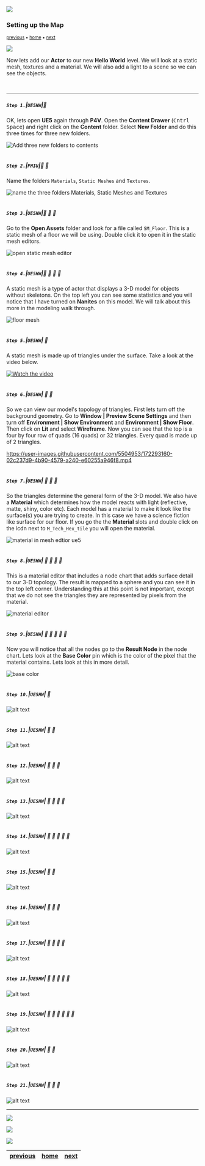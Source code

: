 ![](../images/line3.png)

### Setting up the Map

<sub>[previous](../ignore-license/README.md#user-content-remaining-github-related-files) • [home](../README.md#user-content-ue4-hello-world) • [next](../setting-sky/README.md#user-content-finish-setting-up-sky)</sub>

![](../images/line3.png)

Now lets add our **Actor** to our new **Hello World** level.  We will look at a static mesh, textures and a material.  We will also add a light to a scene so we can see the objects.

<br>

---

##### `Step 1.`\|`UE5HW`|:small_blue_diamond:

OK, lets open **UE5** again through **P4V**.   Open the **Content Drawer** (<kbd>Cntrl Space</kbd>) and right click on the **Content** folder.  Select **New Folder** and do this three times for three new folders.

![Add three new folders to contents](images/addNewFolder.png)

<img src="https://via.placeholder.com/500x2/45D7CA/45D7CA" alt="drawing" height="2px" alt = ""/>

##### `Step 2.`\|`FHIU`|:small_blue_diamond: :small_blue_diamond: 

Name the folders `Materials`, `Static Meshes` and `Textures`.

![name the three folders Materials, Static Meshes and Textures](images/threeNewFolders.png)

<img src="https://via.placeholder.com/500x2/45D7CA/45D7CA" alt="drawing" height="2px" alt = ""/>

##### `Step 3.`\|`UE5HW`|:small_blue_diamond: :small_blue_diamond: :small_blue_diamond:

Go to the **Open Assets** folder and look for a file called `SM_Floor`.  This is a static mesh of a floor we will be using. Double click it to open it in the static mesh editors.

![open static mesh editor](images/doubleClickStaticMesh.png)

<img src="https://via.placeholder.com/500x2/45D7CA/45D7CA" alt="drawing" height="2px" alt = ""/>

##### `Step 4.`\|`UE5HW`|:small_blue_diamond: :small_blue_diamond: :small_blue_diamond: :small_blue_diamond:

A static mesh is a type of actor that displays a 3-D model for objects without skeletons. On the top left you can see some statistics and you will notice that I have turned on **Nanites** on this model.  We will talk about this more in the modeling walk through.

![floor mesh](images/floorMesh.png)

<img src="https://via.placeholder.com/500x2/45D7CA/45D7CA" alt="drawing" height="2px" alt = ""/>

##### `Step 5.`\|`UE5HW`| :small_orange_diamond:

A static mesh is made up of triangles under the surface.  Take a look at the video below.

[![Watch the video](https://img.youtube.com/vi/U93RImC-by4/0.jpg)](https://youtu.be/U93RImC-by4)

<img src="https://via.placeholder.com/500x2/45D7CA/45D7CA" alt="drawing" height="2px" alt = ""/>

##### `Step 6.`\|`UE5HW`| :small_orange_diamond: :small_blue_diamond:

So we can view our model's topology of triangles.  First lets turn off the background geometry.  Go to **Window | Preview Scene Settings** and then turn off **Environment | Show Environment** and **Environment | Show Floor**.  Then click on **Lit** and select **Wireframe**.  Now you can see that the top is a four by four row of quads (16 quads) or 32 triangles.  Every quad is made up of 2 triangles.

https://user-images.githubusercontent.com/5504953/172293160-02c237d9-4b90-4579-a240-e60255a946f8.mp4

<img src="https://via.placeholder.com/500x2/45D7CA/45D7CA" alt="drawing" height="2px" alt = ""/>

##### `Step 7.`\|`UE5HW`| :small_orange_diamond: :small_blue_diamond: :small_blue_diamond:

So the triangles determine the general form of the 3-D model.  We also have a **Material** which determines how the model reacts with light (reflective, matte, shiny, color etc).  Each model has a material to make it look like the surface(s) you are trying to create. In this case we have a science fiction like surface for our floor.  If you go the the **Material** slots and double click on the icdn next to `M_Tech_Hex_tile` you will open the material.

![material in mesh edtior ue5](images/ueMat.png)

<img src="https://via.placeholder.com/500x2/45D7CA/45D7CA" alt="drawing" height="2px" alt = ""/>

##### `Step 8.`\|`UE5HW`| :small_orange_diamond: :small_blue_diamond: :small_blue_diamond: :small_blue_diamond:

This is a material editor that includes a node chart that adds surface detail to our 3-D topology.  The result is mapped to a sphere and you can see it in the top left corner. Understanding this at this point is not important, except that we do not see the triangles they are represented by pixels from the material.  

![material editor](images/mat.png)

<img src="https://via.placeholder.com/500x2/45D7CA/45D7CA" alt="drawing" height="2px" alt = ""/>

##### `Step 9.`\|`UE5HW`| :small_orange_diamond: :small_blue_diamond: :small_blue_diamond: :small_blue_diamond: :small_blue_diamond:

Now you will notice that all the nodes go to the **Result Node** in the node chart.  Lets look at the **Base Color** pin which is the color of the pixel that the material contains.  Lets look at this in more detail.

![base color](images/resultNode.png)

<img src="https://via.placeholder.com/500x2/45D7CA/45D7CA" alt="drawing" height="2px" alt = ""/>

##### `Step 10.`\|`UE5HW`| :large_blue_diamond:

![alt text](images/.png)

<img src="https://via.placeholder.com/500x2/45D7CA/45D7CA" alt="drawing" height="2px" alt = ""/>

##### `Step 11.`\|`UE5HW`| :large_blue_diamond: :small_blue_diamond: 

![alt text](images/.png)

<img src="https://via.placeholder.com/500x2/45D7CA/45D7CA" alt="drawing" height="2px" alt = ""/>


##### `Step 12.`\|`UE5HW`| :large_blue_diamond: :small_blue_diamond: :small_blue_diamond: 

![alt text](images/.png)

<img src="https://via.placeholder.com/500x2/45D7CA/45D7CA" alt="drawing" height="2px" alt = ""/>

##### `Step 13.`\|`UE5HW`| :large_blue_diamond: :small_blue_diamond: :small_blue_diamond:  :small_blue_diamond: 

![alt text](images/.png)

<img src="https://via.placeholder.com/500x2/45D7CA/45D7CA" alt="drawing" height="2px" alt = ""/>

##### `Step 14.`\|`UE5HW`| :large_blue_diamond: :small_blue_diamond: :small_blue_diamond: :small_blue_diamond:  :small_blue_diamond: 

![alt text](images/.png)

<img src="https://via.placeholder.com/500x2/45D7CA/45D7CA" alt="drawing" height="2px" alt = ""/>

##### `Step 15.`\|`UE5HW`| :large_blue_diamond: :small_orange_diamond: 

![alt text](images/.png)

<img src="https://via.placeholder.com/500x2/45D7CA/45D7CA" alt="drawing" height="2px" alt = ""/>

##### `Step 16.`\|`UE5HW`| :large_blue_diamond: :small_orange_diamond:   :small_blue_diamond: 

![alt text](images/.png)

<img src="https://via.placeholder.com/500x2/45D7CA/45D7CA" alt="drawing" height="2px" alt = ""/>

##### `Step 17.`\|`UE5HW`| :large_blue_diamond: :small_orange_diamond: :small_blue_diamond: :small_blue_diamond:

![alt text](images/.png)

<img src="https://via.placeholder.com/500x2/45D7CA/45D7CA" alt="drawing" height="2px" alt = ""/>

##### `Step 18.`\|`UE5HW`| :large_blue_diamond: :small_orange_diamond: :small_blue_diamond: :small_blue_diamond: :small_blue_diamond:

![alt text](images/.png)

<img src="https://via.placeholder.com/500x2/45D7CA/45D7CA" alt="drawing" height="2px" alt = ""/>

##### `Step 19.`\|`UE5HW`| :large_blue_diamond: :small_orange_diamond: :small_blue_diamond: :small_blue_diamond: :small_blue_diamond: :small_blue_diamond:

![alt text](images/.png)

<img src="https://via.placeholder.com/500x2/45D7CA/45D7CA" alt="drawing" height="2px" alt = ""/>

##### `Step 20.`\|`UE5HW`| :large_blue_diamond: :large_blue_diamond:

![alt text](images/.png)

<img src="https://via.placeholder.com/500x2/45D7CA/45D7CA" alt="drawing" height="2px" alt = ""/>

##### `Step 21.`\|`UE5HW`| :large_blue_diamond: :large_blue_diamond: :small_blue_diamond:

![alt text](images/.png)

___

![](../images/line.png)

<img src="https://via.placeholder.com/1000x100/45D7CA/000000/?text=Next Up - README.md File">

![](../images/line.png)

| [previous](../ignore-license/README.md#user-content-remaining-github-related-files)| [home](../README.md#user-content-ue4-hello-world) | [next](../setting-sky/README.md#user-content-finish-setting-up-sky)|
|---|---|---|
